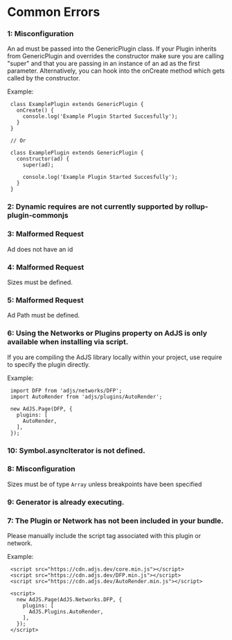 # Common Errors
### 1:  Misconfiguration 
 An ad must be passed into the GenericPlugin class. If your Plugin inherits from GenericPlugin
and overrides the constructor make sure you are calling "super" and that you are passing in an
instance of an ad as the first parameter. Alternatively, you can hook into the onCreate method
which gets called by the constructor.

Example:
 
 ``` 
  class ExamplePlugin extends GenericPlugin {
	onCreate() {
	  console.log('Example Plugin Started Succesfully');
	}
  }

  // Or

  class ExamplePlugin extends GenericPlugin {
	constructor(ad) {
	  super(ad);

	  console.log('Example Plugin Started Succesfully');
	}
  }
 ``` 
### 2:  Dynamic requires are not currently supported by rollup-plugin-commonjs 
### 3:  Malformed Request 
 Ad does not have an id 
### 4:  Malformed Request 
 Sizes must be defined. 
### 5:  Malformed Request 
 Ad Path must be defined. 
### 6:  Using the Networks or Plugins property on AdJS is only available when installing via script.
If you are compiling the AdJS library locally within your project, use require to
specify the plugin directly.

Example:
 
 ``` 
  import DFP from 'adjs/networks/DFP';
  import AutoRender from 'adjs/plugins/AutoRender';

  new AdJS.Page(DFP, {
	plugins: [
	  AutoRender,
	],
  });
 ``` 
### 10:  Symbol.asyncIterator is not defined. 
### 8:  Misconfiguration 
 Sizes must be of type `Array` unless breakpoints have been specified 
### 9:  Generator is already executing. 
### 7:  The Plugin or Network has not been included in your bundle.
Please manually include the script tag associated with this plugin or network.

Example:
 
 ``` 
  <script src="https://cdn.adjs.dev/core.min.js"></script>
  <script src="https://cdn.adjs.dev/DFP.min.js"></script>
  <script src="https://cdn.adjs.dev/AutoRender.min.js"></script>

  <script>
	new AdJS.Page(AdJS.Networks.DFP, {
	  plugins: [
		AdJS.Plugins.AutoRender,
	  ],
	});
  </script>
 ``` 
